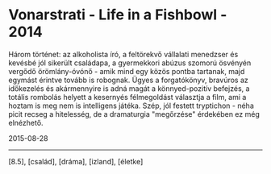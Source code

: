 # Vonarstrati - Life in a Fishbowl - 2014

Három történet: az alkoholista író, a feltörekvő vállalati menedzser és kevésbé jól sikerült családapa, a gyermekkori abúzus szomorú ösvényén vergődő örömlány-óvónő - amik mind egy közös pontba tartanak, majd egymást érintve tovább is robognak. Ügyes a forgatókönyv, bravúros az időkezelés és akármennyire is adná magát a könnyed-pozitív befejzés, a totális rombolás helyett a kesernyés félmegoldást választja a film, ami a hoztam is meg nem is intelligens játéka. Szép, jól festett tryptichon - néha picit recseg a hitelesség, de a dramaturgia "megőrzése" érdekében ez még elnézhető.

2015-08-28 

----

[8.5], [család], [dráma], [izland], [életke]
